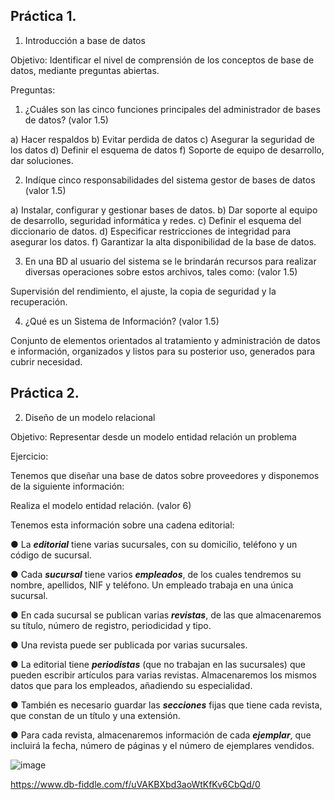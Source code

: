 ## Práctica 1.

1. Introducción a base de datos

Objetivo: Identificar el nivel de comprensión de los conceptos de base de datos,
mediante preguntas abiertas.
 
Preguntas:

1. ¿Cuáles son las cinco funciones principales del administrador de bases de datos?
(valor 1.5)

a) Hacer respaldos
b) Evitar perdida de datos
c) Asegurar la seguridad de los datos
d) Definir el esquema de datos
f) Soporte de equipo de desarrollo, dar soluciones.

2. Indíque cinco responsabilidades del sistema gestor de bases de datos (valor 1.5)

a) Instalar, configurar y gestionar bases de datos.
b) Dar soporte al equipo de desarrollo, seguridad informática y redes.
c) Definir el esquema del diccionario de datos.
d) Especificar restricciones de integridad para asegurar los datos.
f) Garantizar la alta disponibilidad de la base de datos.

3. En una BD al usuario del sistema se le brindarán recursos para realizar diversas
operaciones sobre estos archivos, tales como: (valor 1.5)

Supervisión del rendimiento, el ajuste, la copia de seguridad y la recuperación.

4. ¿Qué es un Sistema de Información? (valor 1.5)

Conjunto de elementos orientados al tratamiento y administración de datos e información, organizados y listos para su posterior uso, generados para cubrir necesidad.


## Práctica 2.

2. Diseño de un modelo relacional

Objetivo: Representar desde un modelo entidad relación un problema


Ejercicio:

Tenemos que diseñar una base de datos sobre proveedores y disponemos de la siguiente
información:

Realiza el modelo entidad relación. (valor 6)

Tenemos esta información sobre una cadena editorial:

● La ***editorial*** tiene varias sucursales, con su domicilio, teléfono y un código de
sucursal.

● Cada ***sucursal*** tiene varios ***empleados***, de los cuales tendremos su nombre,
apellidos, NIF y teléfono. Un empleado trabaja en una única sucursal.

● En cada sucursal se publican varias ***revistas***, de las que almacenaremos su título,
número de registro, periodicidad y tipo.

● Una revista puede ser publicada por varias sucursales.

● La editorial tiene ***periodistas*** (que no trabajan en las sucursales) que pueden
escribir artículos para varias revistas. Almacenaremos los mismos datos que para
los empleados, añadiendo su especialidad.

● También es necesario guardar las ***secciones*** fijas que tiene cada revista, que
constan de un título y una extensión.

● Para cada revista, almacenaremos información de cada ***ejemplar***, que incluirá la
fecha, número de páginas y el número de ejemplares vendidos.

![image](https://user-images.githubusercontent.com/101658619/169563304-1419470a-6568-464a-8792-1838350ec4cc.png)

https://www.db-fiddle.com/f/uVAKBXbd3aoWtKfKv6CbQd/0


